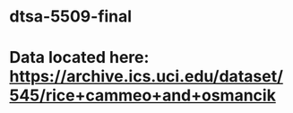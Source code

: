# dtsa-5509-final

# Data located here: https://archive.ics.uci.edu/dataset/545/rice+cammeo+and+osmancik
